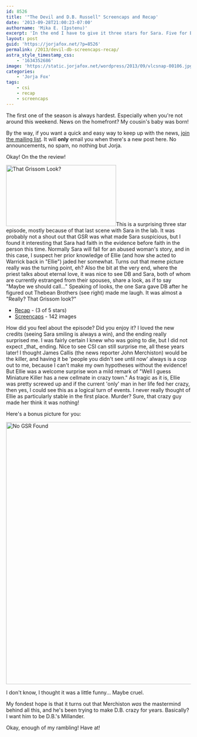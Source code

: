 ```yaml
---
id: 8526
title: '"The Devil and D.B. Russell" Screencaps and Recap'
date: '2013-09-28T21:00:23-07:00'
authorname: 'Mika E. (Ipstenu)'
excerpt: 'In the end I have to give it three stars for Sara. Five for Brass, and I was caught surprised by that ending too!'
layout: post
guid: 'https://jorjafox.net/?p=8526'
permalink: /2013/devil-db-screencaps-recap/
astra_style_timestamp_css:
    - '1634352686'
image: 'https://static.jorjafox.net/wordpress/2013/09/vlcsnap-00106.jpg'
categories:
    - 'Jorja Fox'
tags:
    - csi
    - recap
    - screencaps
---
```


The first one of the season is always hardest. Especially when you're not around this weekend. News on the homefront? My cousin's baby was born!

By the way, if you want a quick and easy way to keep up with the news, <a href="https://jorjafox.net/updates/">join the mailing list</a>. It will **only** email you when there's a new post here. No announcements, no spam, no nothing but Jorja.

Okay! On the the review!

<a href="https://jorjafox.net/2013/devil-db-screencaps-recap/vlcsnap-00106/" rel="attachment wp-att-8537"><img class="alignright size-medium wp-image-8537" src="//jfo-static.net/wordpress/2013/09/vlcsnap-00106.jpg" alt="That Grissom Look?" width="300" height="167" /></a>This is a surprising three star episode, mostly because of that last scene with Sara in the lab. It was probably not a shout out that GSR was what made Sara suspicious, but I found it interesting that Sara had faith in the evidence before faith in the person this time. Normally Sara will fall for an abused woman's story, and in this case, I suspect her prior knowledge of Ellie (and how she acted to Warrick back in "Ellie") jaded her somewhat. Turns out that meme picture really was the turning point, eh? Also the bit at the very end, where the priest talks about eternal love, it was nice to see DB and Sara, both of whom are currently estranged from their spouses, share a look, as if to say "Maybe we should call..." Speaking of looks, the one Sara gave DB after he figured out Thebean Brothers (see right) made me laugh. It was almost a "Really? That Grissom look?"
<ul>
 	<li><a href="https://jorjafox.net/wiki/The_Devil_and_D.B._Russell">Recap</a> - (3 of 5 stars)</li>
 	<li><a href="https://jorjafox.net/gallery/tv/csi/season14/01-dadbr/">Screencaps</a> - 142 images</li>
</ul>
How did you feel about the episode? Did you enjoy it? I loved the new credits (seeing Sara smiling is always a win), and the ending really surprised me. I was fairly certain I knew who was going to die, but I did not expect _that_ ending. Nice to see CSI can still surprise me, all these years later! I thought James Callis (the news reporter John Merchiston) would be the killer, and having it be 'people you didn't see until now' always is a cop out to me, because I can't make my own hypotheses without the evidence! But Ellie was a welcome surprise won a mild remark of "Well I guess Miniature Killer has a new cellmate in crazy town." As tragic as it is, Ellie was pretty screwed up and if the current 'only' man in her life fed her crazy, then yes, I could see this as a logical turn of events. I never really thought of Ellie as particularly stable in the first place. Murder? Sure, that crazy guy made her think it was nothing!

Here's a bonus picture for you:

<img class="aligncenter size-full wp-image-8536" src="//jfo-static.net/wordpress/2013/09/vlcsnap-00134.jpg" alt="No GSR Found" width="1280" height="716" />

I don't know, I thought it was a little funny... Maybe cruel.

My fondest hope is that it turns out that Merchiston _was_ the mastermind behind all this, and he's been trying to make D.B. crazy for years. Basically? I want him to be D.B.'s Millander.

Okay, enough of my rambling! Have at!
